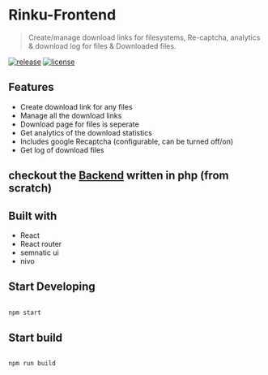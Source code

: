# Rinku-Frontend

> Create/manage download links for filesystems, Re-captcha, analytics & download log for files & Downloaded files.

[![release][badge]][release link] [![license][license-badge]][license file]

[license-badge]: https://img.shields.io/github/license/Gopinath001/Rinku-Frontend?style=flat-square
[license file]: https://github.com/Gopinath001/Rinku-Frontend/blob/master/LICENSE
[badge]: https://img.shields.io/github/v/release/Gopinath001/Rinku-Frontend?include_prereleases&style=flat-square
[release link]: https://github.com/Gopinath001/Rinku-Frontend/releases

## Features

- Create download link for any files
- Manage all the download links
- Download page for files is seperate
- Get analytics of the download statistics
- Includes google Recaptcha (configurable, can be turned off/on)
- Get log of download files

## checkout the [Backend](https://github.com/Gopinath001/Rinku-Backend/) written in php (from scratch) 

## Built with

- React
- React router
- semnatic ui
- nivo

## Start Developing

```bash

npm start

```

## Start build


```bash

npm run build

```